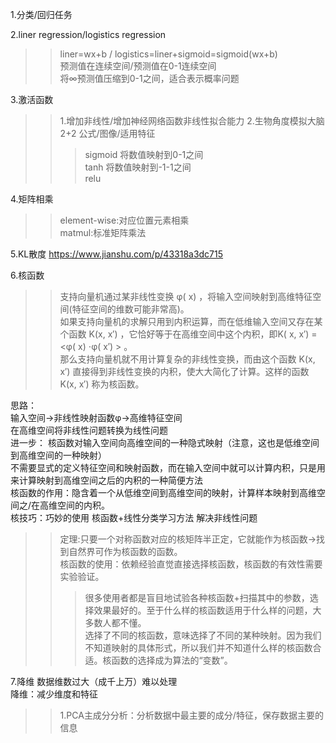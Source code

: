 1.分类/回归任务<br>

2.liner regression/logistics regression
>> liner=wx+b / logistics=liner+sigmoid=sigmoid(wx+b) <br>
>> 预测值在连续空间/预测值在0-1连续空间<br>
>> 将∞预测值压缩到0-1之间，适合表示概率问题

3.激活函数
>>1.增加非线性/增加神经网络函数非线性拟合能力 2.生物角度模拟大脑  
>>2+2 公式/图像/适用特征  
>>>sigmoid 将数值映射到0-1之间  
>>>tanh 将数值映射到-1-1之间  
>>>relu

4.矩阵相乘
>>element-wise:对应位置元素相乘<br>
>>matmul:标准矩阵乘法


5.KL散度 https://www.jianshu.com/p/43318a3dc715


6.核函数
>>支持向量机通过某非线性变换 φ( x) ，将输入空间映射到高维特征空间(特征空间的维数可能非常高)。  
>>如果支持向量机的求解只用到内积运算，而在低维输入空间又存在某个函数 K(x, x′) ，它恰好等于在高维空间中这个内积，即K( x, x′) =<φ( x) ⋅φ( x′) > 。  
>>那么支持向量机就不用计算复杂的非线性变换，而由这个函数 K(x, x′) 直接得到非线性变换的内积，使大大简化了计算。这样的函数 K(x, x′) 称为核函数。  

思路：  
输入空间->非线性映射函数φ->高维特征空间  
在高维空间将非线性问题转换为线性问题    
进一步：
核函数对输入空间向高维空间的一种隐式映射（注意，这也是低维空间到高维空间的一种映射）  
不需要显式的定义特征空间和映射函数，而在输入空间中就可以计算内积，只是用来计算映射到高维空间之后的内积的一种简便方法  
核函数的作用：隐含着一个从低维空间到高维空间的映射，计算样本映射到高维空间之/在高维空间的内积。  
核技巧：巧妙的使用 核函数+线性分类学习方法 解决非线性问题  
>>定理:只要一个对称函数对应的核矩阵半正定，它就能作为核函数->找到自然界可作为核函数的函数。  
>>核函数的使用：依赖经验直觉直接选择核函数，核函数的有效性需要实验验证。  
>>>很多使用者都是盲目地试验各种核函数+扫描其中的参数，选择效果最好的。至于什么样的核函数适用于什么样的问题，大多数人都不懂。  
>>>选择了不同的核函数，意味选择了不同的某种映射。因为我们不知道映射的具体形式，所以我们并不知道什么样的核函数合适。核函数的选择成为算法的“变数”。  


7.降维
数据维数过大（成千上万）难以处理  
降维：减少维度和特征  
>>1.PCA主成分分析：分析数据中最主要的成分/特征，保存数据主要的信息

